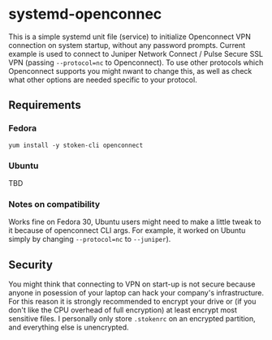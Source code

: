# systemd-openconnec
This is a simple systemd unit file (service) to initialize Openconnect VPN connection on system startup, without any password prompts. Current example is used to connect to Juniper Network Connect / Pulse Secure SSL VPN (passing `--protocol=nc` to Openconnect). To use other protocols which Openconnect supports you might nwant to change this, as well as check what other options are needed specific to your protocol.

## Requirements
### Fedora
```
yum install -y stoken-cli openconnect
```

### Ubuntu
TBD

### Notes on compatibility
Works fine on Fedora 30, Ubuntu users might need to make a little tweak to it because of openconnect CLI args. For example, it worked on Ubuntu simply by changing `--protocol=nc` to `--juniper`).

## Security
You might think that connecting to VPN on start-up is not secure because anyone in posession of your laptop can hack your company's infrastructure. For this reason it is strongly recommended to encrypt your drive or (if you don't like the CPU overhead of full encryption) at least encrypt most sensitive files. I personally only store `.stokenrc` on an encrypted partition, and everything else is unencrypted. 

